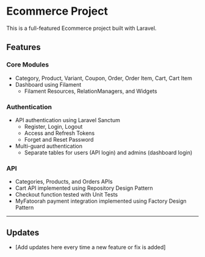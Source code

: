 # Ecommerce Project

This is a full-featured Ecommerce project built with Laravel.

## Features

### Core Modules
- Category, Product, Variant, Coupon, Order, Order Item, Cart, Cart Item
- Dashboard using Filament
  - Filament Resources, RelationManagers, and Widgets

### Authentication
- API authentication using Laravel Sanctum
  - Register, Login, Logout
  - Access and Refresh Tokens
  - Forget and Reset Password
- Multi-guard authentication
  - Separate tables for users (API login) and admins (dashboard login)

### API
- Categories, Products, and Orders APIs
- Cart API implemented using Repository Design Pattern
- Checkout function tested with Unit Tests
- MyFatoorah payment integration implemented using Factory Design Pattern

---

## Updates
- [Add updates here every time a new feature or fix is added]
